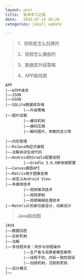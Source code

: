 ```yaml
---
layout: post
title:  安卓学习之路
date:   2018-07-14 20:20
categories: jekyll update

---
```

>1、视频是怎么创建的

>2、视频怎么播放的

>3、数据库升级策略

>4、APP路线图

```
APP
|——HTPP请求
|——JSON
|——GSON
|——SQLite数据库存储
		|——升级策略
|——图片加载
		|——缓存机制
		|——编码压缩
		|——解码图片，参数的含义等

|——内存管理
|——RxJava响应式编程
|——注解自动生成代码
|——Android的Gradle配置说明
		|——Gradle 3.0.0新依赖配置
|——Canvas画图API
|——Matrix用于图像变换
|——自定义Android View
|——多媒体技术
		|——视频推流技术
		|——视频录制
		|——视频编辑处理技术
|——Material的新功能设计、动画设计
```
<!-- more -->

>Java路线图

```
JAVA
|——数据加密
|——反射机制
|——注解
|——多线程并发：同步与协程操作
		|——生产者与消费者模型案例
		|——线程干扰，内存一致性错误
		|——加锁机制，活锁和死锁
|——设计模式
|——
```
